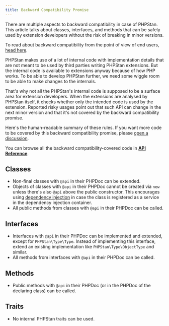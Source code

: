 ```yaml
---
title: Backward Compatibility Promise
---
```


There are multiple aspects to backward compatibility in case of PHPStan. This article talks about classes, interfaces, and methods that can be safely used by extension developers without the risk of breaking in minor versions.

<div class="bg-blue-100 border-l-4 border-blue-500 text-blue-700 p-4 mb-4" role="alert">

To read about backward compatibility from the point of view of end users, <a href="/user-guide/backward-compatibility-promise">head here</a>.

</div>

PHPStan makes use of a lot of internal code with implementation details that are not meant to be used by third parties writing PHPStan extensions. But the internal code is available to extensions anyway because of how PHP works. To be able to develop PHPStan further, we need some wiggle room to be able to make changes to the internals.

That's why not all the PHPStan's internal code is supposed to be a surface area for extension developers. When the extensions are analysed by PHPStan itself, it checks whether only the intended code is used by the extension. Reported risky usages point out that such API can change in the next minor version and that it's not covered by the backward compatibility promise.

Here's the human-readable summary of these rules. If you want more code to be covered by this backward compatibility promise, please [open a discussion](https://github.com/phpstan/phpstan/discussions).

You can browse all the backward compatibility-covered code in [**API Reference**](https://apiref.phpstan.org/1.8.x/namespace-PHPStan.html).

Classes
---------

* Non-final classes with `@api` in their PHPDoc can be extended.
* Objects of classes with `@api` in their PHPDoc cannot be created via `new` unless there's also `@api` above the public constructor. This encourages using [dependency injection](/developing-extensions/dependency-injection-configuration) in case the class is registered as a service in the dependency injection container.
* All public methods from classes with `@api` in their PHPDoc can be called.

Interfaces
---------

* Interfaces with `@api` in their PHPDoc can be implemented and extended, except for `PHPStan\Type\Type`. Instead of implementing this interface, extend an existing implementation like `PHPStan\Type\ObjectType` and similar.
* All methods from interfaces with `@api` in their PHPDoc can be called.

Methods
---------

* Public methods with `@api` in their PHPDoc (or in the PHPDoc of the declaring class) can be called.

Traits
---------

* No internal PHPStan traits can be used.
